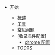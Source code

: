 - 开始

  - [概述](/README.md)
  - [工具](./tools/mac.md)
  - [常见问题](/usualQuestion.md)
  - [收录插件配置]
    - [chrome 配置](/tools/chromePlugin.md)
  - [TODOS](/todo.md)
